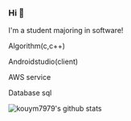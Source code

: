 ### Hi 👋

I'm a student majoring in software!

Algorithm(c,c++)

Androidstudio(client)

AWS service

Database sql


![kouym7979's github stats](https://github-readme-stats.vercel.app/api?username=kouym7979&show_icons=true&theme=radical)


<!--
**kouym7979/kouym7979** is a ✨ _special_ ✨ repository because its `README.md` (this file) appears on your GitHub profile.

Here are some ideas to get you started:

- 🔭 I’m currently working on ...
- 🌱 I’m currently learning ...
- 👯 I’m looking to collaborate on ...
- 🤔 I’m looking for help with ...
- 💬 Ask me about ...
- 📫 How to reach me: ...
- 😄 Pronouns: ...
- ⚡ Fun fact: ...
-->
